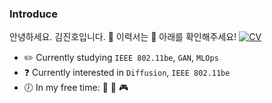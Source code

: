### Introduce
안녕하세요. 김진호입니다.
 :pencil: 이력서는 :pencil: 아래를 확인해주세요!
[![CV](https://img.shields.io/badge/-CV-111111?style=flat&logo=Read.cv&logoColor=white)](https://violet0929.github.io)
* :pencil2: Currently studying ```IEEE 802.11be```, ```GAN```, ```MLOps``` 
* :question: Currently interested in ```Diffusion```, ```IEEE 802.11be```
* :clock7: In my free time: :musical_note: :walking: :video_game:
